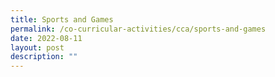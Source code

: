 ```yaml
---
title: Sports and Games
permalink: /co-curricular-activities/cca/sports-and-games
date: 2022-08-11
layout: post
description: ""
---
```

